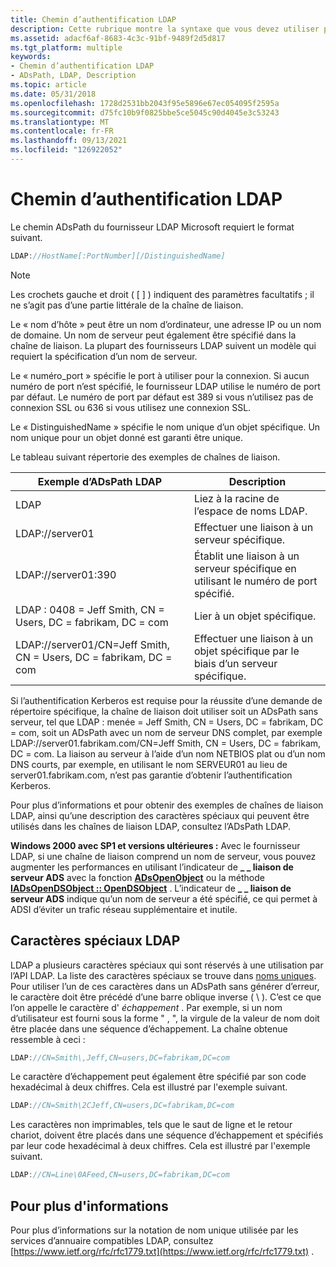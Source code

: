 ```yaml
---
title: Chemin d’authentification LDAP
description: Cette rubrique montre la syntaxe que vous devez utiliser pour l’ADsPath LDAP.
ms.assetid: adacf6af-8683-4c3c-91bf-9489f2d5d817
ms.tgt_platform: multiple
keywords:
- Chemin d’authentification LDAP
- ADsPath, LDAP, Description
ms.topic: article
ms.date: 05/31/2018
ms.openlocfilehash: 1728d2531bb2043f95e5896e67ec054095f2595a
ms.sourcegitcommit: d75fc10b9f0825bbe5ce5045c90d4045e3c53243
ms.translationtype: MT
ms.contentlocale: fr-FR
ms.lasthandoff: 09/13/2021
ms.locfileid: "126922052"
---
```

# <a name="ldap-adspath"></a>Chemin d’authentification LDAP

Le chemin ADsPath du fournisseur LDAP Microsoft requiert le format suivant.


```C++
LDAP://HostName[:PortNumber][/DistinguishedName]
```



> [!Note]  
> Les crochets gauche et droit ( \[ \] ) indiquent des paramètres facultatifs ; il ne s’agit pas d’une partie littérale de la chaîne de liaison.

 

Le « nom d’hôte » peut être un nom d’ordinateur, une adresse IP ou un nom de domaine. Un nom de serveur peut également être spécifié dans la chaîne de liaison. La plupart des fournisseurs LDAP suivent un modèle qui requiert la spécification d’un nom de serveur.

Le « numéro_port » spécifie le port à utiliser pour la connexion. Si aucun numéro de port n’est spécifié, le fournisseur LDAP utilise le numéro de port par défaut. Le numéro de port par défaut est 389 si vous n’utilisez pas de connexion SSL ou 636 si vous utilisez une connexion SSL.

Le « DistinguishedName » spécifie le nom unique d’un objet spécifique. Un nom unique pour un objet donné est garanti être unique.

Le tableau suivant répertorie des exemples de chaînes de liaison.



| Exemple d’ADsPath LDAP                                      | Description                                                |
|-----------------------------------------------------------|------------------------------------------------------------|
| LDAP                                                     | Liez à la racine de l’espace de noms LDAP.                    |
| LDAP://server01                                           | Effectuer une liaison à un serveur spécifique.                                 |
| LDAP://server01:390                                       | Établit une liaison à un serveur spécifique en utilisant le numéro de port spécifié. |
| LDAP : 0408 = Jeff Smith, CN = Users, DC = fabrikam, DC = com          | Lier à un objet spécifique.                                 |
| LDAP://server01/CN=Jeff Smith, CN = Users, DC = fabrikam, DC = com | Effectuer une liaison à un objet spécifique par le biais d’un serveur spécifique.       |



 

Si l’authentification Kerberos est requise pour la réussite d’une demande de répertoire spécifique, la chaîne de liaison doit utiliser soit un ADsPath sans serveur, tel que LDAP : menée = Jeff Smith, CN = Users, DC = fabrikam, DC = com, soit un ADsPath avec un nom de serveur DNS complet, par exemple LDAP://server01.fabrikam.com/CN=Jeff Smith, CN = Users, DC = fabrikam, DC = com. La liaison au serveur à l’aide d’un nom NETBIOS plat ou d’un nom DNS courts, par exemple, en utilisant le nom SERVEUR01 au lieu de server01.fabrikam.com, n’est pas garantie d’obtenir l’authentification Kerberos.

Pour plus d’informations et pour obtenir des exemples de chaînes de liaison LDAP, ainsi qu’une description des caractères spéciaux qui peuvent être utilisés dans les chaînes de liaison LDAP, consultez l’ADsPath LDAP.

**Windows 2000 avec SP1 et versions ultérieures :** Avec le fournisseur LDAP, si une chaîne de liaison comprend un nom de serveur, vous pouvez augmenter les performances en utilisant l’indicateur de **\_ \_ liaison de serveur ADS** avec la fonction [**ADsOpenObject**](/windows/desktop/api/Adshlp/nf-adshlp-adsopenobject) ou la méthode [**IADsOpenDSObject :: OpenDSObject**](/windows/desktop/api/Iads/nf-iads-iadsopendsobject-opendsobject) . L’indicateur de **\_ \_ liaison de serveur ADS** indique qu’un nom de serveur a été spécifié, ce qui permet à ADSI d’éviter un trafic réseau supplémentaire et inutile.

## <a name="ldap-special-characters"></a>Caractères spéciaux LDAP

LDAP a plusieurs caractères spéciaux qui sont réservés à une utilisation par l’API LDAP. La liste des caractères spéciaux se trouve dans [noms uniques](/previous-versions/windows/desktop/ldap/distinguished-names). Pour utiliser l’un de ces caractères dans un ADsPath sans générer d’erreur, le caractère doit être précédé d’une barre oblique inverse ( \\ ). C’est ce que l’on appelle le caractère d' *échappement* . Par exemple, si un nom d’utilisateur est fourni sous la forme " <last name> , <first name> ", la virgule de la valeur de nom doit être placée dans une séquence d’échappement. La chaîne obtenue ressemble à ceci :


```C++
LDAP://CN=Smith\,Jeff,CN=users,DC=fabrikam,DC=com
```



Le caractère d’échappement peut également être spécifié par son code hexadécimal à deux chiffres. Cela est illustré par l'exemple suivant.


```C++
LDAP://CN=Smith\2CJeff,CN=users,DC=fabrikam,DC=com
```



Les caractères non imprimables, tels que le saut de ligne et le retour chariot, doivent être placés dans une séquence d’échappement et spécifiés par leur code hexadécimal à deux chiffres. Cela est illustré par l'exemple suivant.


```C++
LDAP://CN=Line\0AFeed,CN=users,DC=fabrikam,DC=com
```



## <a name="for-more-information"></a>Pour plus d'informations

Pour plus d’informations sur la notation de nom unique utilisée par les services d’annuaire compatibles LDAP, consultez [https://www.ietf.org/rfc/rfc1779.txt](https://www.ietf.org/rfc/rfc1779.txt) .

 

 